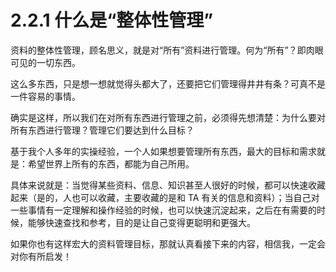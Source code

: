 # 2.2.1 什么是“整体性管理”

资料的整体性管理，顾名思义，就是对“所有”资料进行管理。何为“所有”？即肉眼可见的一切东西。

这么多东西，只是想一想就觉得头都大了，还要把它们管理得井井有条？可真不是一件容易的事情。

确实是这样，所以我们在对所有东西进行管理之前，必须得先想清楚：为什么要对所有东西进行管理？管理它们要达到什么目标？

基于我个人多年的实操经验，一个人如果想要管理所有东西，最大的目标和需求就是：希望世界上所有的东西，都能为自己所用。

具体来说就是：当觉得某些资料、信息、知识甚至人很好的时候，都可以快速收藏起来（是的，人也可以收藏，主要收藏的是和 TA 有关的信息和资料）；当自己对一些事情有一定理解和操作经验的时候，也可以快速沉淀起来，之后在有需要的时候，能够快速查找和参考，目的是让自己变得更聪明和更强大。

如果你也有这样宏大的资料管理目标，那就认真看接下来的内容，相信我，一定会对你有所启发！
